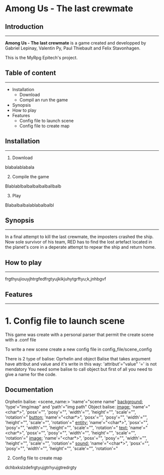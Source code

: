 # **Among Us - The last crewmate**

## **Introduction**
---

**Among Us - The last crewmate** is a game created and developped by Gabriel Lepinay, Valentin Py, Paul Thiebault and Felix Stavonhagen.

This is the MyRpg Epitech's project.

## **Table of content**
---
- Installation
  - Download
  - Compil an run the game
- Synopsis
- How to play
- Features
  - Config file to launch scene
  - Config file to create map

## Installation
---
1. Download

blabalablabala

2. Compile the game

Blablablbalbalbalbalballbalb

3. Play

Blabalbalbalablabalbalbl

## Synopsis
---
In a final attempt to kill the last crewmate, the imposters crashed the ship. Now sole survivor of his team, RED has to find the lost artefact located in the planet's core in a deperate attempt to repear the ship and return home.

## How to play
---
frgthyujiouyjhtrgfedfrgtyujkikjuhytgrftyu;k,jnhbgvf

## Features
---
# 1. Config file to launch scene

This game was create with a personal parser that permit the create scene with a .conf file

To write a new scene create a new config file in config_file/scene_config


There is 2 type of balise:
Oprhelin and object
Balise that takes argument have attribut and value and it's write in this way: 'attribut'="value" '=' is not mendatory
You need some balise to call object but first of all you need to give a name for the code.

## Documentation

Orphelin balise:
<scene_name:> 'name'="scene name"
<background:> 'type'="img/map" and 'path'="img path"
Object balise:
<image:>      'name'="<char*>", 'posx'="<float>", 'posy'="<float>", 'width'="<int>", 'height'="<int>", 'scale'="<float>", 'rotation'="<float>
<button:>     'name'="<char*>", 'posx'="<float>", 'posy'="<float>", 'width'="<int>", 'height'="<int>", 'scale'="<float>", 'rotation'="<float>
<entity:>     'name'="<char*>", 'posx'="<float>", 'posy'="<float>", 'width'="<int>", 'height'="<int>", 'scale'="<float>", 'rotation'="<float>
<text:>       'name'="<char*>", 'posx'="<float>", 'posy'="<float>", 'width'="<int>", 'height'="<int>", 'scale'="<float>", 'rotation'="<float>
<image:>      'name'="<char*>", 'posx'="<float>", 'posy'="<float>", 'width'="<int>", 'height'="<int>", 'scale'="<float>", 'rotation'="<float>
<sound:>      'name'="<char*>", 'posx'="<float>", 'posy'="<float>", 'width'="<int>", 'height'="<int>", 'scale'="<float>", 'rotation'="<float>



2. Config file to create map

dchbxkslzdefrgtyujgtrhyujgtredrgty

